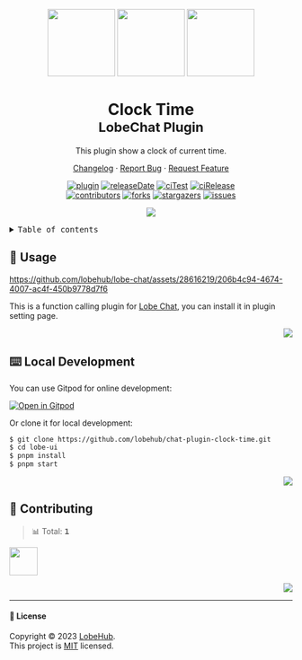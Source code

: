 <a name="readme-top"></a>

<div align="center">

<img height="120" src="https://registry.npmmirror.com/@lobehub/assets-emoji/1.3.0/files/assets/puzzle-piece.webp">
<img height="120" src="https://gw.alipayobjects.com/zos/kitchen/qJ3l3EPsdW/split.svg">
<img height="120" src="https://registry.npmmirror.com/@lobehub/assets-emoji/1.3.0/files/assets/one-o-clock.webp">

<h1>Clock Time<br/><sup>LobeChat Plugin</sup></h1>

This plugin show a clock of current time.

[Changelog](./CHANGELOG.md) · [Report Bug][issues-url] · [Request Feature][issues-url]

<!-- SHIELD GROUP -->

[![plugin][plugin-shield]][plugin-url]
[![releaseDate][release-date-shield]][release-date-url]
[![ciTest][ci-test-shield]][ci-test-url]
[![ciRelease][ci-release-shield]][ci-release-url] <br/>
[![contributors][contributors-shield]][contributors-url]
[![forks][forks-shield]][forks-url]
[![stargazers][stargazers-shield]][stargazers-url]
[![issues][issues-shield]][issues-url]

![](https://raw.githubusercontent.com/andreasbm/readme/master/assets/lines/rainbow.png)

</div>

<details>
<summary><kbd>Table of contents</kbd></summary>

#### TOC

- [🤯 Usage](#-usage)
- [⌨️ Local Development](#️-local-development)
- [🤝 Contributing](#-contributing)

####

</details>

## 🤯 Usage

https://github.com/lobehub/lobe-chat/assets/28616219/206b4c94-4674-4007-ac4f-450b9778d7f6

This is a function calling plugin for [Lobe Chat](https://github.com/lobehub/lobe-chat), you can install it in plugin setting page.

<div align="right">

[![][back-to-top]](#readme-top)

</div>

## ⌨️ Local Development

You can use Gitpod for online development:

[![Open in Gitpod](https://gitpod.io/button/open-in-gitpod.svg)][gitpod-url]

Or clone it for local development:

```bash
$ git clone https://github.com/lobehub/chat-plugin-clock-time.git
$ cd lobe-ui
$ pnpm install
$ pnpm start
```

<div align="right">

[![][back-to-top]](#readme-top)

</div>

## 🤝 Contributing

<!-- CONTRIBUTION GROUP -->

> 📊 Total: <kbd>**1**</kbd>

<a href="https://github.com/arvinxx" title="arvinxx">
  <img src="https://avatars.githubusercontent.com/u/28616219?v=4" width="50" />
</a>

<!-- CONTRIBUTION END -->

<div align="right">

[![][back-to-top]](#readme-top)

</div>

---

#### 📝 License

Copyright © 2023 [LobeHub][profile-url]. <br />
This project is [MIT](./LICENSE) licensed.

<!-- LINK GROUP -->

[back-to-top]: https://img.shields.io/badge/-BACK_TO_TOP-151515?style=flat-square
[ci-release-shield]: https://github.com/lobehub/chat-plugin-clock-time/actions/workflows/release.yml/badge.svg
[ci-release-url]: https://github.com/lobehub/chat-plugin-clock-time/actions/workflows/release.yml
[ci-test-shield]: https://github.com/lobehub/chat-plugin-clock-time/actions/workflows/test.yml/badge.svg
[ci-test-url]: https://github.com/lobehub/chat-plugin-clock-time/actions/workflows/test.yml
[contributors-shield]: https://img.shields.io/github/contributors/lobehub/chat-plugin-clock-time.svg?style=flat
[contributors-url]: https://github.com/lobehub/chat-plugin-clock-time/graphs/contributors
[forks-shield]: https://img.shields.io/github/forks/lobehub/chat-plugin-clock-time.svg?style=flat
[forks-url]: https://github.com/lobehub/chat-plugin-clock-time/network/members
[gitpod-url]: https://gitpod.io/#https://github.com/lobehub/chat-plugin-clock-time
[issues-shield]: https://img.shields.io/github/issues/lobehub/chat-plugin-clock-time.svg?style=flat
[issues-url]: https://github.com/lobehub/chat-plugin-clock-time/issues/new/choose
[plugin-shield]: https://img.shields.io/badge/%F0%9F%A4%AF_LobeChat-plugin-cyan
[plugin-url]: https://github.com/lobehub/lobe-chat-plugins
[profile-url]: https://github.com/lobehub
[release-date-shield]: https://img.shields.io/github/release-date/lobehub/chat-plugin-clock-time?style=flat
[release-date-url]: https://github.com/lobehub/chat-plugin-clock-time/releases
[stargazers-shield]: https://img.shields.io/github/stars/lobehub/chat-plugin-clock-time.svg?style=flat
[stargazers-url]: https://github.com/lobehub/chat-plugin-clock-time/stargazers
